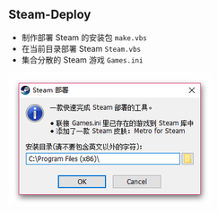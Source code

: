 ## Steam-Deploy
- 制作部署 Steam 的安装包 `make.vbs`
- 在当前目录部署 Steam `Steam.vbs`
- 集合分散的 Steam 游戏 `Games.ini`

![preview](Screenshots/screenshot-1-1.png)
